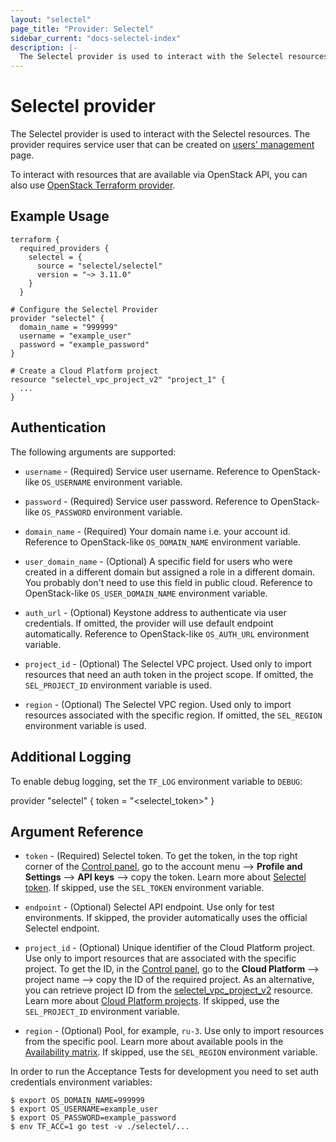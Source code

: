 ```yaml
---
layout: "selectel"
page_title: "Provider: Selectel"
sidebar_current: "docs-selectel-index"
description: |-
  The Selectel provider is used to interact with the Selectel resources. The provider requires service user.
---
```


# Selectel provider

The Selectel provider is used to interact with the Selectel resources. The provider
requires service user that can be created on [users' management](https://my.selectel.ru/profile/users_management/users) page.

To interact with resources that are available via OpenStack API, you can also use [OpenStack Terraform provider](https://registry.terraform.io/providers/terraform-provider-openstack/openstack/latest).

## Example Usage

```hcl
terraform {
  required_providers {
    selectel = {
      source = "selectel/selectel"
      version = "~> 3.11.0"
    }
  }

# Configure the Selectel Provider
provider "selectel" {
  domain_name = "999999"
  username = "example_user"
  password = "example_password"
}

# Create a Cloud Platform project
resource "selectel_vpc_project_v2" "project_1" {
  ...
}
```

## Authentication

The following arguments are supported:

* `username` - (Required) Service user username. Reference to OpenStack-like `OS_USERNAME` environment variable.
* `password` - (Required) Service user password. Reference to OpenStack-like `OS_PASSWORD` environment variable.
* `domain_name` - (Required) Your domain name i.e. your account id. Reference to OpenStack-like `OS_DOMAIN_NAME` environment variable.

* `user_domain_name` - (Optional) A specific field for users who were created in a different domain 
but assigned a role in a different domain. You probably don't need to use this field in public cloud.
Reference to OpenStack-like `OS_USER_DOMAIN_NAME` environment variable.

* `auth_url` - (Optional) Keystone address to authenticate via user credentials.
If omitted, the provider will use default endpoint automatically.
Reference to OpenStack-like `OS_AUTH_URL` environment variable.

* `project_id` - (Optional) The Selectel VPC project. Used only to import
  resources that need an auth token in the project scope. If omitted,
  the `SEL_PROJECT_ID` environment variable is used.

* `region` - (Optional) The Selectel VPC region. Used only to import resources
  associated with the specific region. If omitted, the `SEL_REGION` environment
  variable is used.


## Additional Logging
To enable debug logging, set the `TF_LOG` environment variable to `DEBUG`:

provider "selectel" {
  token = "<selectel_token>"
}


## Argument Reference

* `token` - (Required) Selectel token. To get the token, in the top right corner of the [Control panel](https://my.selectel.ru/profile/apikeys), go to the account menu ⟶ **Profile and Settings** ⟶ **API keys** ⟶ copy the token. Learn more about [Selectel token](https://developers.selectel.ru/docs/control-panel/authorization/#получить-токен-selectel). If skipped, use the `SEL_TOKEN` environment variable.

* `endpoint` - (Optional) Selectel API endpoint. Use only for test environments. If skipped, the provider automatically uses the official Selectel endpoint.

* `project_id` - (Optional) Unique identifier of the Cloud Platform project. Use only to import resources that are associated with the specific project. To get the ID, in the [Control panel](https://my.selectel.ru/vpc/), go to the **Cloud Platform** ⟶ project name ⟶ copy the ID of the required project. As an alternative, you can retrieve project ID from the [selectel_vpc_project_v2](https://registry.terraform.io/providers/selectel/selectel/latest/docs/resources/vpc_project_v2) resource. Learn more about [Cloud Platform projects](https://docs.selectel.ru/cloud/servers/about/projects/). If skipped, use the `SEL_PROJECT_ID` environment variable. 

* `region` - (Optional) Pool, for example, `ru-3`. Use only to import resources from the specific pool. Learn more about available pools in the [Availability matrix](https://docs.selectel.ru/control-panel-actions/availability-matrix/). If skipped, use the `SEL_REGION` environment variable.

In order to run the Acceptance Tests for development you need to set
auth credentials environment variables:

```shell
$ export OS_DOMAIN_NAME=999999
$ export OS_USERNAME=example_user
$ export OS_PASSWORD=example_password
$ env TF_ACC=1 go test -v ./selectel/...
```

